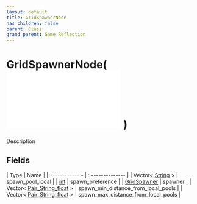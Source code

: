```yaml
---
layout: default
title: GridSpawnerNode
has_children: false
parent: Class
grand_parent: Game Reflection
---
```

# GridSpawnerNode( ![ BehaviourNode ](game-reflection/classes/behaviour_node.md) )
Description 

## Fields
| Type | Name |
|:------------ - | : -------------- |
| Vector< [String](game-reflection/components/string.md) > | spawn_pool_local |
| [int](game-reflection/enums/int.md) | spawn_preference |
| [GridSpawner](game-reflection/classes/grid_spawner.md) | spawner |
| Vector< [Pair_String_float](game-reflection/classes/pair__string_float.md) > | spawn_min_distance_from_local_pools |
| Vector< [Pair_String_float](game-reflection/classes/pair__string_float.md) > | spawn_max_distance_from_local_pools |
